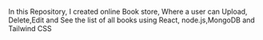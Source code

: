 In this Repository, I created online Book store, Where a user can Upload, Delete,Edit and See the list of all books using React, node.js,MongoDB and Tailwind CSS
